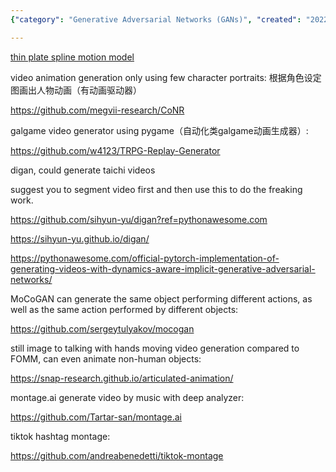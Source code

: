 ```yaml
---
{"category": "Generative Adversarial Networks (GANs)", "created": "2022-05-29T03:52:26.000Z", "date": "2022-05-29 03:52:26", "description": "This article delves into various methods and tools, including CoNR, digan, MoCoGAN, TRPG Replay Generator, Montage.ai, and TikTok montages, that employ techniques such as GANs and thin-plate spline motion models to create videos from images or portraits.", "modified": "2022-09-17T11:33:37.205Z", "tags": ["motion driven video", "music to video", "video generator"], "title": "Gan Generating Video Motion Driven Still Image To Video"}

---
```


[thin plate spline motion model](https://github.com/yoyo-nb/thin-plate-spline-motion-model)

video animation generation only using few character portraits: 根据角色设定图画出人物动画（有动画驱动器）

https://github.com/megvii-research/CoNR

galgame video generator using pygame（自动化类galgame动画生成器）:

https://github.com/w4123/TRPG-Replay-Generator

digan, could generate taichi videos

suggest you to segment video first and then use this to do the freaking work.

https://github.com/sihyun-yu/digan?ref=pythonawesome.com

https://sihyun-yu.github.io/digan/

https://pythonawesome.com/official-pytorch-implementation-of-generating-videos-with-dynamics-aware-implicit-generative-adversarial-networks/

MoCoGAN can generate the same object performing different actions, as well as the same action performed by different objects:

https://github.com/sergeytulyakov/mocogan

still image to talking with hands moving video generation compared to FOMM, can even animate non-human objects:

https://snap-research.github.io/articulated-animation/

montage.ai generate video by music with deep analyzer:

https://github.com/Tartar-san/montage.ai

tiktok hashtag montage:

https://github.com/andreabenedetti/tiktok-montage
